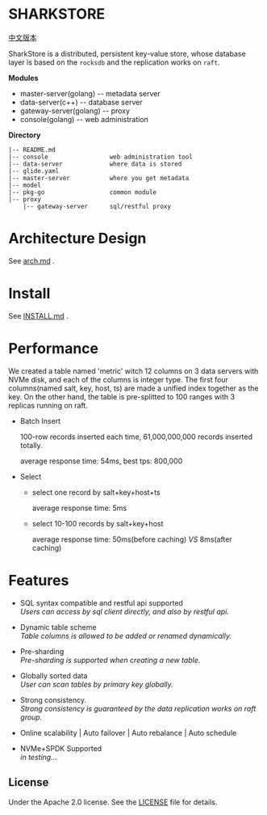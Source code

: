 
# SHARKSTORE

[中文版本](README_CN.md)

SharkStore is a distributed, persistent key-value store, whose database layer is based on the `rocksdb` and the replication works on `raft`.

**Modules**


- master-server(golang)    --    metadata server
- data-server(c++)         --    database server
- gateway-server(golang)   --    proxy
- console(golang)          --    web administration


**Directory**

```
|-- README.md
|-- console                 web administration tool
|-- data-server             where data is stored
|-- glide.yaml
|-- master-server           where you get metadata
|-- model
|-- pkg-go                  common module
|-- proxy
    |-- gateway-server      sql/restful proxy
```


# Architecture Design

See [arch.md](doc/arch.md) .



# Install

See [INSTALL.md](INSTALL.md) .



# Performance

We created a table named 'metric' witch 12 columns on 3 data servers with NVMe disk, and each of the  columns is integer type. The first four columns(named salt, key, host, ts) are made a unified index together as the key. On the other hand, the table is pre-splitted to 100 ranges with 3 replicas running on raft.

- Batch Insert

  100-row records inserted each time, 61,000,000,000 records inserted totally.

   average response time: 54ms, best tps: 800,000

- Select

  - select one record by salt+key+host+ts

    average response time: 5ms

  - select 10-100 records by salt+key+host

    average response time: 50ms(before caching)  *VS*  8ms(after caching) 



# Features

* SQL syntax compatible and restful api supported<br>
  *Users can access by sql client directly, and also by restful api.*

* Dynamic table scheme<br>
  *Table columns is allowed to be added or renamed dynamically.*

* Pre-sharding<br>
  *Pre-sharding is supported when creating a new table.*

* Globally sorted data<br>
  *User can scan tables by primary key globally.*

* Strong consistency.<br>
  *Strong consistency is guaranteed by the data replication works on raft group.*

* Online scalability | Auto failover | Auto rebalance | Auto schedule<br>

* NVMe+SPDK Supported<br>
  *in testing...*

  


License
-------
Under the Apache 2.0 license. See the [LICENSE](LICENSE) file for details.
